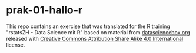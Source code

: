 # prak-01-hallo-r

This repo contains an exercise that was translated for the R training "rstatsZH - Data Science mit R" based on material from 
[datasciencebox.org](https://datasciencebox.org/) released with [Creative Commons Attribution Share Alike 4.0 International](LICENSE.md) license.
